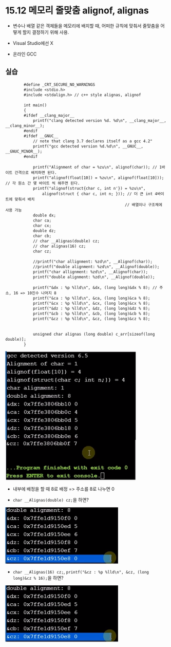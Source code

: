 # 15.12 메모리 줄맞춤 alignof, alignas

* 변수나 배열 같은 객체들을 메모리에 배치할 때, 어떠한 규칙에 맞춰서 줄맞춤을 어떻게 할지 결정하기 위해 사용.

* Visual Studio에선 X
* 온라인 GCC

## 실습

            #define _CRT_SECURE_NO_WARNINGS
            #include <stdio.h>
            #include <stdalign.h> // c++ style alignas, alignof

            int main()
            {
            #ifdef __clang_major__
                printf("clang detected version %d. %d\n", __clang_major__, __clang_minor__);
            #endif
            #ifdef __GNUC__
                // note that clang 3.7 declares itself as a gcc 4.2"
                printf("gcc detected version %d.%d\n", __GNUC__, __GNUC_MINOR__);
            #endif

                printf("Alignment of char = %zu\n", alignof(char)); // 1바이트 간격으로 배치하면 된다.
                printf("alignof(float[10]) = %zu\n", alignof(float[10])); // 각 원소 간 몇 바이트 씩 해주면 된다.
                printf("alignof(struct{char c, int n'}) = %zu\n",
                    alignof(struct { char c, int n; })); // 더 큰 int 4바이트에 맞춰서 배치
                                                        // 배열이나 구조체에 사용 가능
                double dx;
                char ca;
                char cx;
                double dz;
                char cb;
                // char __Alignas(double) cz;
                // char alignas(16) cz;
                char cz;

                //printf("char allignment: %zd\n", __Alignof(char));
                //printf("double alignment: %zd\n", __Alignof(double));
                printf("char allignment: %zd\n", __Alignof(char));
                printf("double alignment: %zd\n", __Alignof(double));

                printf("&dx : %p %lld\n", &dx, (long long)&dx % 8); // 주소, 16 => 10진수 나머지 8
                printf("&ca : %p %lld\n", &ca, (long long)&ca % 8);
                printf("&cx : %p %lld\n", &cx, (long long)&cx % 8);
                printf("&dz : %p %lld\n", &dz, (long long)&dz % 8);
                printf("&cb : %p %lld\n", &cb, (long long)&cb % 8);
                printf("&cz : %p %lld\n", &cz, (long long)&cz % 8);


                unsigned char alignas (long double) c_arr[sizeof(long double)];
            }

![](../images/chapter15/bit21.png)

* 내부에 배정을 할 때 8로 배정 => 주소를 8로 나누면 0

* `char __Alignas(double) cz;`을 하면?

![](../images/chapter15/bit22.png)

* `char __Alignas(16) cz;`, `printf("&cz : %p %lld\n", &cz, (long long)&cz % 16);`을 하면?

![](../images/chapter15/bit22.png)